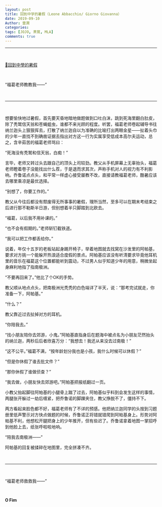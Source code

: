 ```yaml
---
layout: post
title: 回到中学的暑假（Leone Abbacchio/ Giorno Giovanna）
date: 2019-09-10
Author: 壹澗
categories: 
tags: [JOJO, 茶茸, MLA]
comments: true
--- 
```


***

<br/>

[🎵回到中學的暑假](https://www.youtube.com/watch?v=XOiqIAZgjX8 "回到中學的暑假")

<br/>

“福葛老师教教我——”

<br/>

***

<br/>

想要愉快地过暑假，首先要天昏地暗地做题做到口吐白沫，跳到死海里翻白肚皮，除了秃鹫信天翁和苍蝇蛆虫，谁都不来光顾的程度。听罢，福葛老师卷起辅导书往纳兰迦头上狠狠挥去，打散了纳兰迦自以为准确的比喻打出两眼金星——扯着头巾的少年一直找不到确凿证据去指出对方这一行为实属享受低成本高尔夫运动，总之，含辛茹苦的福葛老师骂曰：

“死海没有秃鹫和信天翁，白痴！”

言毕，老师又转过头去跟自己的顶头上司较劲。教父从手机屏幕上无辜抬头，福葛老师瞪着卷子没能找出什么茬，于是退而求其次，声称手机对人的视力有不利影响。乔鲁诺点点头，和平常一样虚心接受屡教不改，直接请教福葛老师，酷暑应该去哪里乘凉是最优选择。

“别想了，你要工作的。”

教父从今往后都没有颓废得无所事事的暑假，理所当然，至多可以在期末考结束之后进行那不勒斯半日游，但别想着半只脚踏到北欧去。

“福葛，以后我不用补课的。”

“也不会有假期的。”老师斩钉截铁道。

“我可以把工作都丢给你。”

说着，年仅十五岁的老板站起身踢开椅子，举着地图就去找窝在沙发里的阿帕基，要求对方挑一个能躲开热浪适合度假的景点。阿帕基应该没有听清要求毕竟他耳机里的音乐在福葛这个位置都能听到震动，不过男人似乎知道少年的用意，稍微坐起身麻利地指了指南极洲。

“不要再回来了。”他比了个OK的手势。

教父顺从地点点头，把南极洲光秃秃的白色端详了半天，说：“那考完试就走，你准备一下，阿帕基。”

“什么？”

教父靠近过去扯掉对方的耳机。

“你陪我去。”

“找小朋友陪你去郊游，小鬼。”阿帕基直指身后在题海中被点名为小朋友茫然抬头的纳兰迦，两秒后后者欣喜万分：“我想去！我还从来没去过南极！”

“这不公平。”福葛不满，“按年龄划分我也是小孩，我什么时候可以休假？”

“但是你休假了谁去批文件？”

“那你休假了谁做侦查？”

“我去做，小朋友快去郊游吧。”阿帕基把报纸翻过一页。

小教父抬起脚往阿帕基的小腿骨上踹了过去，阿帕基似乎料到会发生这样的事情，两腿张开躲过一劫后缠紧，把乔鲁诺的脚踝夹住，教父挣脱不了，僵持不下。

两方看起来脸色都不好，福葛老师有了不详的预感。他把纳兰迦同学的头按到习题册里低声警示对方快点做题的时候，乔鲁诺正将错就错爬到阿帕基身上。形势对阿帕基不利，他想松开腿把身上的少年推开，但有些迟了。乔鲁诺拿着地图一掌招呼到他脸上去，纸张呼啦啦地响。

“陪我去南极洲——”

阿帕基的回复被揉碎在地图里，完全拼凑不齐。

<br/>

***

<br/>

“福葛老师救救我——”

<br/>

**O Fim**
